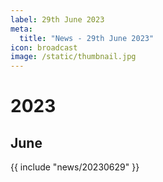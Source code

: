 ```yaml
---
label: 29th June 2023
meta:
  title: "News - 29th June 2023"
icon: broadcast
image: /static/thumbnail.jpg
---
```


# 2023
## June

{{ include "news/20230629" }}